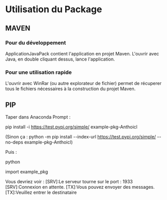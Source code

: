 # Utilisation du Package

## MAVEN

### Pour du développement
ApplicationJavaPack contient l'application en projet Maven. L'ouvrir avec Java, en double cliquant dessus, lance l'application.

### Pour une utilisation rapide
L'ouvrir avec WinRar (ou autre explorateur de fichier) permet de récuperer tous le fichiers nécessaires à la construction du projet Maven.

## PIP

Taper dans Anaconda Prompt :

pip install -i https://test.pypi.org/simple/ example-pkg-Anthoicl

(Sinon ça : python -m pip install --index-url https://test.pypi.org/simple/ --no-deps example-pkg-Anthoicl)

Puis : 

python

import example_pkg

Vous devriez voir :
[SRV]:Le serveur tourne sur le port : 1933
[SRV]:Connexion en attente.
[TX]:Vous pouvez envoyer des messages.
[TX]:Veuillez entrer le destinataire
